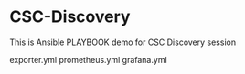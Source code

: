 # CSC-Discovery

This is Ansible PLAYBOOK demo for CSC Discovery session

exporter.yml
prometheus.yml
grafana.yml
